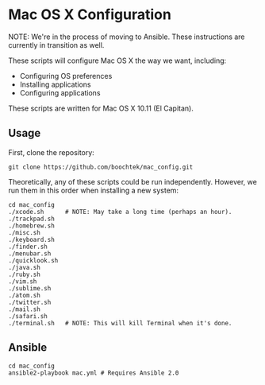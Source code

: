 Mac OS X Configuration
======================

NOTE: We're in the process of moving to Ansible.
These instructions are currently in transition as well.

These scripts will configure Mac OS X the way we want, including:

  * Configuring OS preferences
  * Installing applications
  * Configuring applications

These scripts are written for Mac OS X 10.11 (El Capitan).


Usage
-----

First, clone the repository:

~~~ shell
git clone https://github.com/boochtek/mac_config.git
~~~

Theoretically, any of these scripts could be run independently.
However, we run them in this order when installing a new system:

~~~ shell
cd mac_config
./xcode.sh      # NOTE: May take a long time (perhaps an hour).
./trackpad.sh
./homebrew.sh
./misc.sh
./keyboard.sh
./finder.sh
./menubar.sh
./quicklook.sh
./java.sh
./ruby.sh
./vim.sh
./sublime.sh
./atom.sh
./twitter.sh
./mail.sh
./safari.sh
./terminal.sh   # NOTE: This will kill Terminal when it's done.
~~~


Ansible
-------

~~~ shell
cd mac_config
ansible2-playbook mac.yml # Requires Ansible 2.0
~~~
